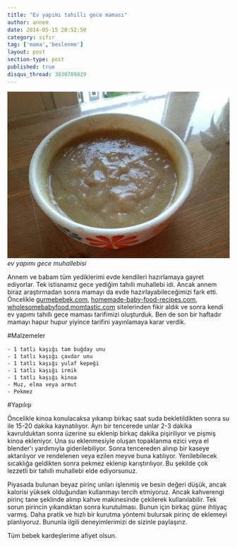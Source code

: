 ```yaml
---
title: "Ev yapımı tahıllı gece maması"
author: annem
date: 2014-05-15 20:52:50
category: sıfır
tag: ['mama','beslenme']
layout: post
section-type: post
published: true
disqus_thread: 3830709829
---
```


![ev yapımı gece muhallebisi](/img/posts/muhallebi.jpg)
*ev yapımı gece muhallebisi*

Annem ve babam tüm yediklerimi evde kendileri hazırlamaya gayret ediyorlar. Tek istisnamız gece yediğim tahıllı muhallebi idi. Ancak annem biraz araştırmadan sonra mamayı da evde hazırlayabileceğimizi fark etti. Öncelikle <a title="gurmebebek.com" href="http://gurmebebek.com" target="_blank">gurmebebek.com</a>, <a title="homemade-baby-food-recipes.com" href="http://homemade-baby-food-recipes.com" target="_blank">homemade-baby-food-recipes.com</a>, <a title="http://wholesomebabyfood.momtastic.com/" href="http://wholesomebabyfood.momtastic.com/" target="_blank">wholesomebabyfood.momtastic.com</a> sitelerinden fikir aldık ve sonra kendi ev yapımı tahıllı gece maması tarifimizi oluşturduk. Ben de son bir haftadır mamayı hapur hupur yiyince tarifini yayınlamaya karar verdik.

#Malzemeler

 	- 1 tatlı kaşığı tam buğday unu
 	- 1 tatlı kaşığı çavdar unu
 	- 1 tatlı kaşığı yulaf kepeği
 	- 1 tatlı kaşığı irmik
 	- 1 tatlı kaşığı kinoa
 	- Muz, elma veya armut
 	- Pekmez

#Yapılışı

Öncelikle kinoa konulacaksa yıkanıp birkaç saat suda bekletildikten sonra su ile 15-20 dakika kaynatılıyor. Ayrı bir tencerede unlar 2-3 dakika kavrulduktan sonra üzerine su eklenip birkaç dakika pişiriliyor ve pişmiş kinoa ekleniyor. Una su eklenmesiyle oluşan topaklanma ezici veya el blender'ı yardımıyla giderilebiliyor. Sonra tencereden alınıp bir kaseye aktarılıyor ve rendelenen veya ezilen meyve buna katılıyor. Yenilebilecek sıcaklığa geldikten sonra pekmez eklenip karıştırılıyor. Bu şekilde çok lezzetli bir tahıllı muhallebi elde ediyorsunuz.

Piyasada bulunan beyaz pirinç unları işlenmiş ve besin değeri düşük, ancak kalorisi yüksek olduğundan kullanmayı tercih etmiyoruz. Ancak kahverengi pirinç tane şeklinde alınıp kahve makinesinde çekilerek kullanılabilir. Tek sorun pirincin yıkandıktan sonra kurutulması. Bunun için birkaç güne ihtiyaç varmış. Daha pratik ve hızlı bir kurutma yöntemi bulursak pirinç de eklemeyi planlıyoruz. Bununla ilgili deneyimlerimizi de sizinle paylaşırız.

Tüm bebek kardeşlerime afiyet olsun.
